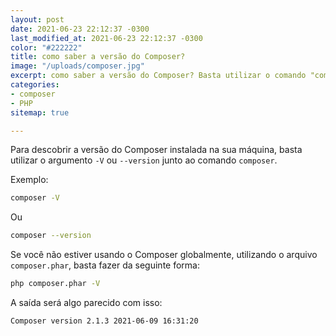 ```yaml
---
layout: post
date: 2021-06-23 22:12:37 -0300
last_modified_at: 2021-06-23 22:12:37 -0300
color: "#222222"
title: como saber a versão do Composer?
image: "/uploads/composer.jpg"
excerpt: como saber a versão do Composer? Basta utilizar o comando "composer -V"
categories:
- composer
- PHP
sitemap: true

---
```

Para descobrir a versão do Composer instalada na sua máquina, basta utilizar o argumento `-V` ou `--version` junto ao comando `composer`.

Exemplo:

```bash
composer -V
```

Ou

```bash
composer --version
```

  
Se você não estiver usando o Composer globalmente, utilizando o arquivo `composer.phar`, basta fazer da seguinte forma:

```bash
php composer.phar -V 
```

A saída será algo parecido com isso:

    Composer version 2.1.3 2021-06-09 16:31:20